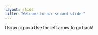 ```yaml
---
layout: slide
title: "Welcome to our second slide!"
---
```


Пятая строка
Use the left arrow to go back!
